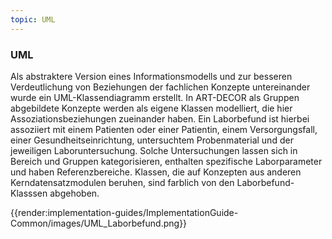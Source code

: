 ```yaml
---
topic: UML
---
```

### UML

Als abstraktere Version eines Informationsmodells und zur besseren Verdeutlichung von Beziehungen der fachlichen Konzepte untereinander wurde ein UML-Klassendiagramm erstellt. In ART-DECOR als Gruppen abgebildete Konzepte werden als eigene Klassen modelliert, die hier Assoziationsbeziehungen zueinander haben. Ein Laborbefund ist hierbei assoziiert mit einem Patienten oder einer Patientin, einem Versorgungsfall, einer Gesundheitseinrichtung, untersuchtem Probenmaterial und der jeweiligen Laboruntersuchung. Solche Untersuchungen lassen sich in Bereich und Gruppen kategorisieren, enthalten spezifische Laborparameter und haben Referenzbereiche.
Klassen, die auf Konzepten aus anderen Kerndatensatzmodulen beruhen, sind farblich von den Laborbefund-Klasssen abgehoben.

{{render:implementation-guides/ImplementationGuide-Common/images/UML_Laborbefund.png}}